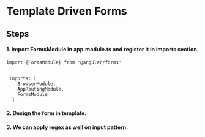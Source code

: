 
# Template Driven Forms
 


## Steps

#### 1. Import FormsModule in app.module.ts and register it in imports section.
```
import {FormsModule} from '@angular/forms'


 imports: [
    BrowserModule,
    AppRoutingModule,
    FormsModule
  ]
```

#### 2. Design the form in template.

#### 3. We can apply regex as well on input pattern.
